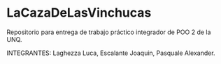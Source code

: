 # LaCazaDeLasVinchucas
Repositorio para entrega de trabajo práctico integrador de POO 2 de la UNQ.

INTEGRANTES:
Laghezza Luca, Escalante Joaquin, Pasquale Alexander.
